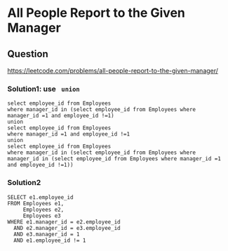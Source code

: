 # All People Report to the Given Manager
## Question
https://leetcode.com/problems/all-people-report-to-the-given-manager/
### Solution1: use ``` union```
```
select employee_id from Employees 
where manager_id in (select employee_id from Employees where manager_id =1 and employee_id !=1)
union
select employee_id from Employees 
where manager_id =1 and employee_id !=1
union
select employee_id from Employees 
where manager_id in (select employee_id from Employees where manager_id in (select employee_id from Employees where manager_id =1 and employee_id !=1))
```
### Solution2
```
SELECT e1.employee_id
FROM Employees e1,
     Employees e2,
     Employees e3
WHERE e1.manager_id = e2.employee_id
  AND e2.manager_id = e3.employee_id
  AND e3.manager_id = 1 
  AND e1.employee_id != 1
```

